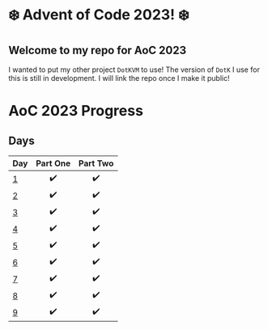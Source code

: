 # ❄️ Advent of Code 2023! ❄️

## Welcome to my repo for AoC 2023

I wanted to put my other project `DotKVM` to use! The version of `DotK` I use for this is still in development. I will link the repo once I make it public! 

# AoC 2023 Progress
## Days
| Day | Part One | Part Two |
|---|:---:|:---:|
|[1](https://adventofcode.com/2023/day/1)|✔️|✔️|
|[2](https://adventofcode.com/2023/day/2)|✔️|✔️|
|[3](https://adventofcode.com/2023/day/3)|✔️|✔️|
|[4](https://adventofcode.com/2023/day/4)|✔️|✔️|
|[5](https://adventofcode.com/2023/day/5)|✔️|✔️|
|[6](https://adventofcode.com/2023/day/6)|✔️|✔️|
|[7](https://adventofcode.com/2023/day/7)|✔️|✔️|
|[8](https://adventofcode.com/2023/day/8)|✔️|✔️|
|[9](https://adventofcode.com/2023/day/9)|✔️|✔️|

